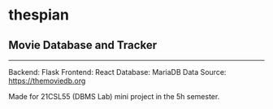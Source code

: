 # thespian
## Movie Database and Tracker
---
Backend: Flask
Frontend: React
Database: MariaDB
Data Source: https://themoviedb.org

Made for 21CSL55 (DBMS Lab) mini project in the 5h semester.
